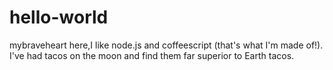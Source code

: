 # hello-world
mybraveheart here,I like node.js and coffeescript (that's what I'm made of!).
I've had tacos on the moon and find them far superior to Earth tacos.
